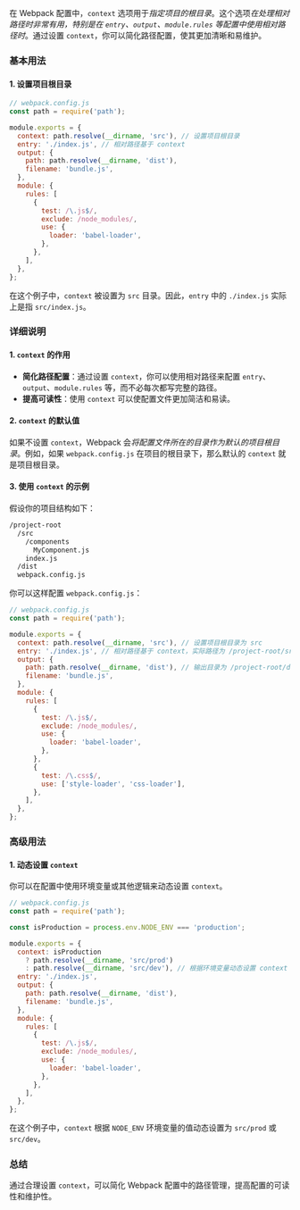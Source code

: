 在 Webpack 配置中，`context` 选项用于*指定项目的根目录*。这个选项*在处理相对路径时非常有用，特别是在 `entry`、`output`、`module.rules` 等配置中使用相对路径时*。通过设置 `context`，你可以简化路径配置，使其更加清晰和易维护。

### 基本用法

#### 1. 设置项目根目录

```javascript
// webpack.config.js
const path = require('path');

module.exports = {
  context: path.resolve(__dirname, 'src'), // 设置项目根目录
  entry: './index.js', // 相对路径基于 context
  output: {
    path: path.resolve(__dirname, 'dist'),
    filename: 'bundle.js',
  },
  module: {
    rules: [
      {
        test: /\.js$/,
        exclude: /node_modules/,
        use: {
          loader: 'babel-loader',
        },
      },
    ],
  },
};
```

在这个例子中，`context` 被设置为 `src` 目录。因此，`entry` 中的 `./index.js` 实际上是指 `src/index.js`。

### 详细说明

#### 1. `context` 的作用

- **简化路径配置**：通过设置 `context`，你可以使用相对路径来配置 `entry`、`output`、`module.rules` 等，而不必每次都写完整的路径。
- **提高可读性**：使用 `context` 可以使配置文件更加简洁和易读。

#### 2. `context` 的默认值

如果不设置 `context`，Webpack 会*将配置文件所在的目录作为默认的项目根目录*。例如，如果 `webpack.config.js` 在项目的根目录下，那么默认的 `context` 就是项目根目录。

#### 3. 使用 `context` 的示例

假设你的项目结构如下：

```txt
/project-root
  /src
    /components
      MyComponent.js
    index.js
  /dist
  webpack.config.js
```

你可以这样配置 `webpack.config.js`：

```javascript
// webpack.config.js
const path = require('path');

module.exports = {
  context: path.resolve(__dirname, 'src'), // 设置项目根目录为 src
  entry: './index.js', // 相对路径基于 context，实际路径为 /project-root/src/index.js
  output: {
    path: path.resolve(__dirname, 'dist'), // 输出目录为 /project-root/dist
    filename: 'bundle.js',
  },
  module: {
    rules: [
      {
        test: /\.js$/,
        exclude: /node_modules/,
        use: {
          loader: 'babel-loader',
        },
      },
      {
        test: /\.css$/,
        use: ['style-loader', 'css-loader'],
      },
    ],
  },
};
```

### 高级用法

#### 1. 动态设置 `context`

你可以在配置中使用环境变量或其他逻辑来动态设置 `context`。

```javascript
// webpack.config.js
const path = require('path');

const isProduction = process.env.NODE_ENV === 'production';

module.exports = {
  context: isProduction
    ? path.resolve(__dirname, 'src/prod')
    : path.resolve(__dirname, 'src/dev'), // 根据环境变量动态设置 context
  entry: './index.js',
  output: {
    path: path.resolve(__dirname, 'dist'),
    filename: 'bundle.js',
  },
  module: {
    rules: [
      {
        test: /\.js$/,
        exclude: /node_modules/,
        use: {
          loader: 'babel-loader',
        },
      },
    ],
  },
};
```

在这个例子中，`context` 根据 `NODE_ENV` 环境变量的值动态设置为 `src/prod` 或 `src/dev`。

### 总结

通过合理设置 `context`，可以简化 Webpack 配置中的路径管理，提高配置的可读性和维护性。